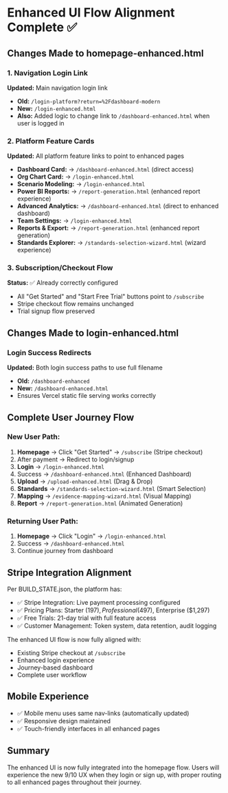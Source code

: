 # Enhanced UI Flow Alignment Complete ✅

## Changes Made to homepage-enhanced.html

### 1. Navigation Login Link
**Updated:** Main navigation login link
- **Old:** `/login-platform?return=%2Fdashboard-modern`
- **New:** `/login-enhanced.html`
- **Also:** Added logic to change link to `/dashboard-enhanced.html` when user is logged in

### 2. Platform Feature Cards
**Updated:** All platform feature links to point to enhanced pages
- **Dashboard Card:** → `/dashboard-enhanced.html` (direct access)
- **Org Chart Card:** → `/login-enhanced.html`
- **Scenario Modeling:** → `/login-enhanced.html`
- **Power BI Reports:** → `/report-generation.html` (enhanced report experience)
- **Advanced Analytics:** → `/dashboard-enhanced.html` (direct to enhanced dashboard)
- **Team Settings:** → `/login-enhanced.html`
- **Reports & Export:** → `/report-generation.html` (enhanced report generation)
- **Standards Explorer:** → `/standards-selection-wizard.html` (wizard experience)

### 3. Subscription/Checkout Flow
**Status:** ✅ Already correctly configured
- All "Get Started" and "Start Free Trial" buttons point to `/subscribe`
- Stripe checkout flow remains unchanged
- Trial signup flow preserved

## Changes Made to login-enhanced.html

### Login Success Redirects
**Updated:** Both login success paths to use full filename
- **Old:** `/dashboard-enhanced`
- **New:** `/dashboard-enhanced.html`
- Ensures Vercel static file serving works correctly

## Complete User Journey Flow

### New User Path:
1. **Homepage** → Click "Get Started" → `/subscribe` (Stripe checkout)
2. After payment → Redirect to login/signup
3. **Login** → `/login-enhanced.html`
4. Success → `/dashboard-enhanced.html` (Enhanced Dashboard)
5. **Upload** → `/upload-enhanced.html` (Drag & Drop)
6. **Standards** → `/standards-selection-wizard.html` (Smart Selection)
7. **Mapping** → `/evidence-mapping-wizard.html` (Visual Mapping)
8. **Report** → `/report-generation.html` (Animated Generation)

### Returning User Path:
1. **Homepage** → Click "Login" → `/login-enhanced.html`
2. Success → `/dashboard-enhanced.html`
3. Continue journey from dashboard

## Stripe Integration Alignment

Per BUILD_STATE.json, the platform has:
- ✅ Stripe Integration: Live payment processing configured
- ✅ Pricing Plans: Starter ($197), Professional ($497), Enterprise ($1,297)
- ✅ Free Trials: 21-day trial with full feature access
- ✅ Customer Management: Token system, data retention, audit logging

The enhanced UI flow is now fully aligned with:
- Existing Stripe checkout at `/subscribe`
- Enhanced login experience
- Journey-based dashboard
- Complete user workflow

## Mobile Experience
- ✅ Mobile menu uses same nav-links (automatically updated)
- ✅ Responsive design maintained
- ✅ Touch-friendly interfaces in all enhanced pages

## Summary
The enhanced UI is now fully integrated into the homepage flow. Users will experience the new 9/10 UX when they login or sign up, with proper routing to all enhanced pages throughout their journey.